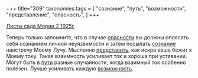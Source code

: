 +++
title="309"
taxonomies.tags = [
 "сознание",
 "путь",
 "возможности",
 "представление",
 "опасность",
]
+++

[Листы сада Мории 2 1925г](/agni/1925)

Теперь только запомните, что в случае [опасности](/tags/опасность) вы должны опоясать себя сознанием личной неуязвимости и затем посылать [сознание](/tags/сознание) навстречу Моему Лучу. Мысленно [представить](/tags/представление), как искра ваша бежит к Моему току. Такая взаимность усиливает ток и хороша при уставании. Могут быть в [пути](/tags/путь) разные случайности, когда взаимный ток особенно полезен. Лучше усиливать каждую [возможность](/tags/возможности).   

